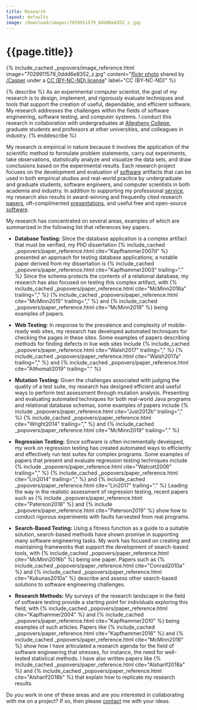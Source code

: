 ```yaml
---
title: Research
layout: defaults
image: /download/images/7029911579_0ddd6e8352_z.jpg
---
```


# {{page.title}}

<!-- include_cached header image -->
{% include_cached _popovers/image_reference.html image="7029911579_0ddd6e8352_z.jpg" content="<a title='Color Test #4a' target='_blank' href='http://flickr.com/photos/multichrome/7029911579'>flickr photo</a> shared by <a target='_blank' href='http://flickr.com/people/multichrome'>/Casper</a> under a <a target='_blank' href='http://creativecommons.org/licenses/by-nc-nd/2.0/'>CC (BY-NC-ND) license</a>" label="CC (BY-NC-ND)" %}

{% describe %}
As an experimental computer scientist, the goal of my research is to design,
implement, and rigorously evaluate techniques and tools that support the
creation of useful, dependable, and efficient software. My research addresses
the challenges within the fields of software engineering, software testing, and
computer systems. I conduct this research in collaboration with undergraduates
at [Allegheny College](http://www.allegheny.edu), graduate students and
professors at other universities, and colleagues in industry.
{% enddescribe %}

My research is empirical in nature because it involves the application of the
scientific method to formulate problem statements, carry out experiments, take
observations, statistically analyze and visualize the data sets, and draw
conclusions based on the experimental results. Each research project focuses on
the development and evaluation of [software]({{site.baseurl}}software/)
artifacts that can be used in both empirical studies and real-world practice by
undergraduate and graduate students, software engineers, and computer scientists
in both academia and industry. In addition to supporting my professional
[service]({{site.baseurl}}service/), my research also results in award-winning
and frequently cited research [papers]({{site.baseurl}}research/papers/),
oft-complimented [presentations]({{site.baseurl}}research/presentations/), and
useful free and open-source [software]({{site.baseurl}}software/).

My research has concentrated on several areas, examples of which are summarized
in the following list that references key papers.

<ul class="fa-ul">

<li><i class="fa-li fa fa-arrow-right"></i>

<b>Database Testing:</b> Since the database application is a complex artifact
that must be verified, my PhD dissertation {% include_cached
_popovers/paper_reference.html cite="Kapfhammer2007d" %} presented an approach
for testing database applications; a notable paper derived from my dissertation
is {% include_cached _popovers/paper_reference.html cite="Kapfhammer2003"
trailing="." %} Since the schema protects the contents of a relational
database, my research has also focused on testing this complex artifact, with
{% include_cached _popovers/paper_reference.html cite="McMinn2016a"
trailing="," %} {% include_cached _popovers/paper_reference.html
cite="McMinn2015" trailing="," %} and {% include_cached
_popovers/paper_reference.html cite="McMinn2019" %} being examples of papers.
</li>
<p>

<li><i class="fa-li fa fa-arrow-right"></i>

<b>Web Testing:</b> In response to the prevalence and complexity of
mobile-ready web sites, my research has developed automated techniques for
checking the pages in these sites. Some examples of papers describing methods
for finding defects in live web sites include {% include_cached
_popovers/paper_reference.html cite="Walsh2017" trailing="," %} {%
include_cached _popovers/paper_reference.html cite="Walsh2017a" trailing="," %}
and {% include_cached _popovers/paper_reference.html cite="Althomali2019"
trailing="." %} </li>
<p>

<li><i class="fa-li fa fa-arrow-right"></i>

<b>Mutation Testing:</b> Given the challenges associated with judging the
quality of a test suite, my research has designed efficient and useful ways to
perform test assessment through mutation analysis. Presenting and evaluating
automated techniques for both real-world Java programs and relational database
schemas, some examples of papers include {% include
_popovers/paper_reference.html cite="Just2012b" trailing="," %} {%
include_cached _popovers/paper_reference.html cite="Wright2014" trailing="," %}
and {% include_cached _popovers/paper_reference.html cite="McMinn2019"
trailing="." %} </li> <p>

<li><i class="fa-li fa fa-arrow-right"></i>

<b>Regression Testing:</b> Since software is often incrementally developed, my
work on regression testing has created automated ways to efficiently and
effectively run test suites for complex programs. Some examples of papers that
present and evaluate regression testing techniques include {% include
_popovers/paper_reference.html cite="Walcott2006" trailing="," %} {%
include_cached _popovers/paper_reference.html cite="Lin2014" trailing="," %} and
{% include_cached _popovers/paper_reference.html cite="Lin2017" trailing="." %}
Leading the way in the realistic assessment of regression testing, recent papers
such as {% include _popovers/paper_reference.html cite="Paterson2018" %} and {%
include _popovers/paper_reference.html cite="Paterson2019" %} show how to
conduct rigorous experiments with faults harvested from real programs.
</li>
<p>

<li><i class="fa-li fa fa-arrow-right"></i>

<b>Search-Based Testing:</b> Using a fitness function as a guide to a suitable
solution, search-based methods have shown promise in supporting many software
engineering tasks. My work has focused on creating and maintaining frameworks
that support the development of search-based tools, with {% include_cached
_popovers/paper_reference.html cite="McMinn2016b" %} being one paper. Papers
such as {% include_cached _popovers/paper_reference.html cite="Conrad2010a" %}
and {% include_cached _popovers/paper_reference.html cite="Kukunas2010a" %}
describe and assess other search-based solutions to software engineering
challenges.
</li>
<p>

<li><i class="fa-li fa fa-arrow-right"></i>

<b>Research Methods:</b> My surveys of the research landscape in the field of
software testing provide a starting point for individuals exploring this field,
with {% include_cached _popovers/paper_reference.html cite="Kapfhammer2004" %}
and {% include_cached _popovers/paper_reference.html cite="Kapfhammer2010" %}
being examples of such articles. Papers like {% include_cached
_popovers/paper_reference.html cite="Kapfhammer2016" %} and {% include_cached
_popovers/paper_reference.html cite="McMinn2016" %} show how I have articulated
a research agenda for the field of software engineering that stresses, for
instance, the need for well-tested statistical methods. I have also written
papers like {% include_cached _popovers/paper_reference.html
cite="Alsharif2018a" %} and {% include_cached _popovers/paper_reference.html
cite="Alsharif2018b" %} that explain how to replicate my research results.
</li>
<p>

</ul>

Do you work in one of these areas and are you interested in collaborating with
me on a project? If so, then please [contact]({{site.baseurl}}contact/) me with
your ideas.
